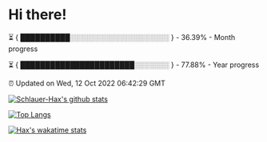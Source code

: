 # Hi there!

⏳ { ██████████░░░░░░░░░░░░░░░░░░░░ } - 36.39% - Month progress

⏳ { ███████████████████████░░░░░░░ } - 77.88% - Year progress

⏰ Updated on Wed, 12 Oct 2022 06:42:29 GMT


[![Schlauer-Hax's github stats](https://github-readme-stats.vercel.app/api?username=Schlauer-Hax&show_icons=true&theme=dark&count_private=true)](https://github.com/Schlauer-Hax)


[![Top Langs](https://github-readme-stats.vercel.app/api/top-langs/?username=Schlauer-Hax&layout=compact&theme=dark)](https://github.com/Schlauer-Hax?tab=repositories)


[![Hax's wakatime stats](https://github-readme-stats.vercel.app/api/wakatime?username=Hax&theme=dark)](https://wakatime.com/@Hax)

